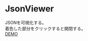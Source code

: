 JsonViewer
==========
JSONを可視化する。  
着色した部分をクリックすると開閉する。   
[DEMO](http://38elements.github.io/2013/07/09/json_viewer.html)
